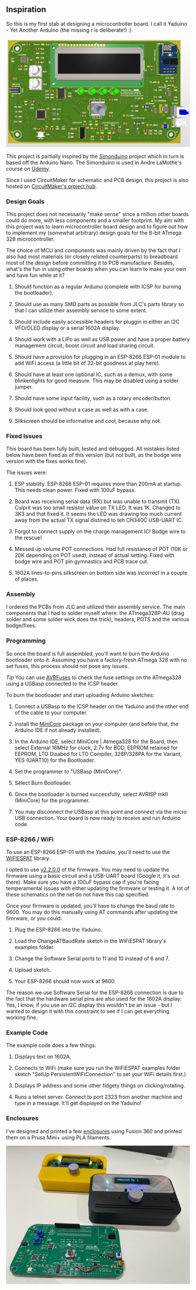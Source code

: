 ## Inspiration
So this is my first stab at designing a microcontroller board. I call it Yaduino - Yet Another Arduino (the missing r is deliberate!) :)

![Top PCB image](https://github.com/hishamk/yaduino/blob/main/top.png?raw=true)

This project is partially inspired by the [Simonduino](https://circuitmaker.com/Projects/Details/Andre-LaMothe/Simonduino-Color-Match-Game) project which in turn is based off the Arduino Nano. The Simonduino is used in Andre LaMothe's course on [Udemy](https://www.google.com/url?sa=t&rct=j&q=&esrc=s&source=web&cd=&cad=rja&uact=8&ved=2ahUKEwjjg_KF1fX5AhWOhP0HHQxAC3gQFnoECB0QAQ&url=https%3A%2F%2Fwww.udemy.com%2Fcourse%2Fcrash-course-electronics-and-pcb-design%2F&usg=AOvVaw1sOdiGusWrsevJXUfVBT1S).

Since I used CircuitMaker for schematic and PCB design, this project is also hosted on [CircuitMaker's project hub](https://circuitmaker.com/Projects/Details/HishamKhalifa-2/ATmega328-Playground).
 
### Design Goals
This project does not necessarily "make sense" since a million other boards could do more, with less components and a smaller footprint. My aim with this project was to learn microcontroller board design and to figure out how to implement my (somewhat arbitrary) design goals for the 8-bit ATmega 328 microcontroller.

The choice of MCU and components was mainly driven by the fact that I also had most materials (or closely related counterparts) to breadboard most of the design before committing it to PCB manufacture. Besides, what's the fun in using other boards when you can learn to make your own and have fun while at it?

 1. Should function as a regular Arduino (complete with ICSP for burning
    the bootloader).

 2. Should use as many SMD parts as possible from JLC's parts library so
    that I can utilize their assembly service to some extent.
    
 3.  Should include easily accessible headers for pluggin in either an
    I2C VFD/OLED display or a serial 1602A display.
    
 4. Should work with a LiPo as well as USB power and have a proper
    battery management circuit, boost circuit and load sharing circuit.
    
 5. Should have a provision for plugging in an ESP-8266 ESP-01 module to add WiFi
    access (a little bit of 32-bit goodness at play here).
    
 6. Should have at least one optional IC, such as a demux, with some
    blinkenlights for good measure. This may be disabled using a solder
    jumper.
    
 7.  Should have some input facility, such as a rotary encoder/button.
    
 8.  Should look good without a case as well as with a case.
    
 9. Silkscreen should be informative and cool, because why not.

  
### Fixed Issues 

This board has been fully built, tested and debugged. All mistakes listed below have been fixed as of this version (but not built, as the bodge wire version with the fixes works fine).

  

The issues were:

 1. ESP stability. ESP-8266 ESP-01 requires more than 200mA at startup. This needs clean power. Fixed with 100uF bypass.

 2. Board was receiving serial data (RX) but was unable to transmit (TX). Culprit was too small resistor value on TX LED. It was 1K. Changed to 3K3 and that fixed it. It seems the LED was drawing too much current away from the actual 
TX signal distined to teh CH340C USB-UART IC.

3. Forgot to connect supply on the charge management IC! Bodge wire to the rescue!

4. Messed up volume POT connections. Had full resistance of POT (10K or 20K depending on POT used), instead of actual setting. Fixed with bodge wire and POT pin gymnastics and PCB trace cut.

 5. 1602A lines-to-pins silkscreen on bottom side was incorrect in a couple of places.
 
### Assembly

I ordered the PCBs from JLC and utilized their assembly service. The main components that I had to solder myself where: the ATmega328P-AU (drag solder and some solder wick does the trick), headers, POTS and the various bodge/fixes.


### Programming
  
So once the board is full assembled, you'll want to burn the Arduino bootloader onto it. Assuming you have a factory-fresh ATmega 328 with no set fuses, this process should not pose any issues.

*Tip*
You can use [AVRFuses](https://vonnieda.org/software/avrfuses) to check the fuse settings on the ATmega328 using a USBasp connected to the ICSP header.

  
To burn the bootloader and start uploading Arduino sketches:

1. Connect a USBasp to the ICSP header on the Yaduino and the other end of the cable to your computer.

2. Install the [MiniCore](https://github.com/MCUdude/MiniCore) package on your computer (and before that, the Arduino IDE if not already installed).

3. In the Arduino IDE, select MiniCore | Atmega328 for the Board, then select External 16MHz for clock, 2.7v for BOD, EEPROM retained for EEPROM, LTO Disabed for LTO Compiler, 328P/328PA for the Variant, YES (UART10) for the Bootloader.

4. Set the programmer to "USBasp (MiniCore)".

5. Select Burn Bootloader.

6. Once the bootloader is burned successfully, select AVRISP mkII (MiniCore) for the programmer.

7. You may disconnect the USBasp at this point and connect via the micro USB connection. Your board is now ready to receive and run Arduino code.


### ESP-8266 / WiFi

 To use an ESP-8266 ESP-01 with the Yaduino, you'll need to use the [WiFIESPAT](https://github.com/jandrassy/WiFiEspAT) library.

I opted to use [v2.2.0.0](https://github.com/jandrassy/UnoWiFiDevEdSerial1/wiki/files/ESP8266-1MB-tx1rx3-AT_V2.2.zip) of the firmware. You may need to update the firmware using a basic circuit and a USB-UART board (Google it, it's out there). Make sure you have a 100uF bypass cap if you're facing temperamental issues with either 
updating the firmware or testing it. A lot of these schematics on the net do not have this cap specified.

Once your firmware is updated, you'll have to change the baud rate to 9600. You may do this manually using AT commands after updating the fimrware, or you could:

1. Plug the ESP-8266 into the Yaduino.

2. Load the ChangeATBaudRate sketch in the WiFiESPAT library's examples folder.

3. Change the Software Serial ports to 11 and 10 instead of 6 and 7.

4. Upload sketch.

5. Your ESP-8266 should now work at 9600.

The reason we use Software Serial for the ESP-8266 connection is due to the fact that the hardware serial pins are also used for the 1602A display. Yes, I know, if you use an I2C display this wouldn't be an issue - but I wanted to 
design it with this constraint to see if I can get everything working fine.

### Example Code

 The example code does a few things:

1. Displays text on 1602A.

2. Connects to WiFi (make sure you run the WiFiESPAT examples folder sketch "SetUp PersistentWiFiConnection" to set your WiFi details first.)

3. Displays IP address and some other fidgety things on clicking/rotating.

4. Runs a telnet server. Connect to port 2323 from another machine and type in a message. It'll get displayed on the Yaduino!

### Enclosures

I've designed and printed a few [enclosures](https://a360.co/3RtZ853) using Fusion 360 and printed them on a Prusa Mini+ using PLA filaments.

![Yaduinos image](https://github.com/hishamk/yaduino/blob/main/yaduinos.jpeg?raw=true)

